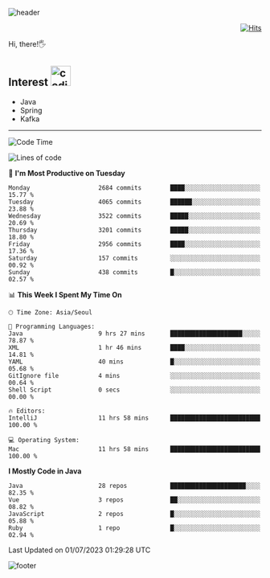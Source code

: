 ![header](https://capsule-render.vercel.app/api?type=soft&color=gradient&text=%20%20Gnoyes%20%20&fontAlign=30&fontSize=30&textBg=true&desc=Backend%20Developer&descAlign=60&descAlignY=50&&descSize=30)

<div align=right>
  
[![Hits](https://hits.seeyoufarm.com/api/count/incr/badge.svg?url=https%3A%2F%2Fgithub.com%2Fjeff-seyong)](https://hits.seeyoufarm.com)

</div>


Hi, there!🖐

## Interest <img src="https://media.giphy.com/media/bx3Cvt88j7PtM4SOaS/giphy.gif" alt="coding" width="40px" />

- Java
- Spring
- Kafka

---

<!--START_SECTION:waka-->
![Code Time](http://img.shields.io/badge/Code%20Time-658%20hrs%2039%20mins-blue)

![Lines of code](https://img.shields.io/badge/From%20Hello%20World%20I%27ve%20Written-1.7%20million%20lines%20of%20code-blue)

📅 **I'm Most Productive on Tuesday** 

```text
Monday                   2684 commits        ████░░░░░░░░░░░░░░░░░░░░░   15.77 % 
Tuesday                  4065 commits        ██████░░░░░░░░░░░░░░░░░░░   23.88 % 
Wednesday                3522 commits        █████░░░░░░░░░░░░░░░░░░░░   20.69 % 
Thursday                 3201 commits        █████░░░░░░░░░░░░░░░░░░░░   18.80 % 
Friday                   2956 commits        ████░░░░░░░░░░░░░░░░░░░░░   17.36 % 
Saturday                 157 commits         ░░░░░░░░░░░░░░░░░░░░░░░░░   00.92 % 
Sunday                   438 commits         █░░░░░░░░░░░░░░░░░░░░░░░░   02.57 % 
```


📊 **This Week I Spent My Time On** 

```text
🕑︎ Time Zone: Asia/Seoul

💬 Programming Languages: 
Java                     9 hrs 27 mins       ████████████████████░░░░░   78.87 % 
XML                      1 hr 46 mins        ████░░░░░░░░░░░░░░░░░░░░░   14.81 % 
YAML                     40 mins             █░░░░░░░░░░░░░░░░░░░░░░░░   05.68 % 
GitIgnore file           4 mins              ░░░░░░░░░░░░░░░░░░░░░░░░░   00.64 % 
Shell Script             0 secs              ░░░░░░░░░░░░░░░░░░░░░░░░░   00.00 % 

🔥 Editors: 
IntelliJ                 11 hrs 58 mins      █████████████████████████   100.00 % 

💻 Operating System: 
Mac                      11 hrs 58 mins      █████████████████████████   100.00 % 
```

**I Mostly Code in Java** 

```text
Java                     28 repos            █████████████████████░░░░   82.35 % 
Vue                      3 repos             ██░░░░░░░░░░░░░░░░░░░░░░░   08.82 % 
JavaScript               2 repos             █░░░░░░░░░░░░░░░░░░░░░░░░   05.88 % 
Ruby                     1 repo              █░░░░░░░░░░░░░░░░░░░░░░░░   02.94 % 
```




 Last Updated on 01/07/2023 01:29:28 UTC
<!--END_SECTION:waka-->

<!--

<div align=center>
  
[![Gmail Badge](https://img.shields.io/badge/Gmail-d14836?style=flat&logo=Gmail&logoColor=white&link=mailto:sedragon.kim@gmail.com)](mailto:sedragon.kim@gmail.com) 

</div>

-->


![footer](https://capsule-render.vercel.app/api?type=waving&color=gradient&height=300&section=footer&animation=twinkling&reversal=true)
